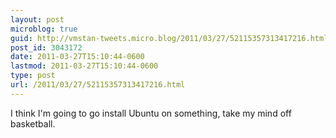 ```yaml
---
layout: post
microblog: true
guid: http://vmstan-tweets.micro.blog/2011/03/27/52115357313417216.html
post_id: 3043172
date: 2011-03-27T15:10:44-0600
lastmod: 2011-03-27T15:10:44-0600
type: post
url: /2011/03/27/52115357313417216.html
---
```

I think I'm going to go install Ubuntu on something, take my mind off basketball.
